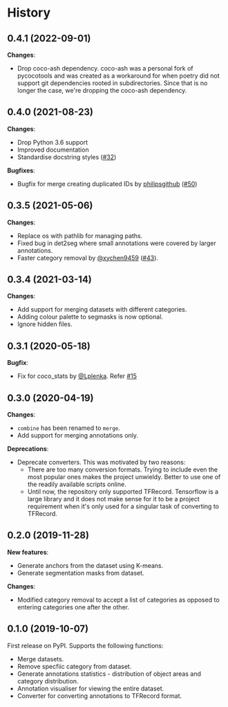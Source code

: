 # History

## 0.4.1 (2022-09-01)

**Changes**:

-   Drop coco-ash dependency. coco-ash was a personal fork of pycocotools and was created as a workaround for when poetry did not support git dependencies rooted in subdirectories. Since that is no longer the case, we're dropping the coco-ash dependency.

## 0.4.0 (2021-08-23)

**Changes**:

-   Drop Python 3.6 support
-   Improved documentation
-   Standardise docstring styles ([#32](https://github.com/ashnair1/COCO-Assistant/pull/32>))

**Bugfixes**:

-   Bugfix for merge creating duplicated IDs by [philipsgithub](https://github.com/philipsgithub) ([#50](https://github.com/ashnair1/COCO-Assistant/pull/50))

## 0.3.5 (2021-05-06)

**Changes**:

-   Replace os with pathlib for managing paths.
-   Fixed bug in det2seg where small annotations were covered by larger annotations.
-   Faster category removal by [@xychen9459](https://github.com/xychen9459) ([#43](https://github.com/ashnair1/COCO-Assistant/pull/43>)).

## 0.3.4 (2021-03-14)

**Changes**:

-   Add support for merging datasets with different categories.
-   Adding colour palette to segmasks is now optional.
-   Ignore hidden files.

## 0.3.1 (2020-05-18)

**Bugfix**:

-   Fix for coco_stats by [@Lplenka](https://github.com/Lplenka). Refer [#15](https://github.com/ashnair1/COCO-Assistant/pull/15)

## 0.3.0 (2020-04-19)

**Changes**:

-   `combine` has been renamed to `merge`.
-   Add support for merging annotations only.

**Deprecations**:

-   Deprecate converters. This was motivated by two reasons:
    -   There are too many conversion formats. Trying to include even the most popular ones makes the project unwieldy. Better to use one of the readily available scripts online.
    -   Until now, the repository only supported TFRecord. Tensorflow is a large library and it does not make sense for it to be a project requirement when it's only used for a singular task of converting to TFRecord.

## 0.2.0 (2019-11-28)

**New features**:

-   Generate anchors from the dataset using K-means.
-   Generate segmentation masks from dataset.

**Changes**:

-   Modified category removal to accept a list of categories as opposed to entering categories one after the other.

## 0.1.0 (2019-10-07)

First release on PyPI. Supports the following functions:

-   Merge datasets.
-   Remove specfiic category from dataset.
-   Generate annotations statistics - distribution of object areas and category distribution.
-   Annotation visualiser for viewing the entire dataset.
-   Converter for converting annotations to TFRecord format.
